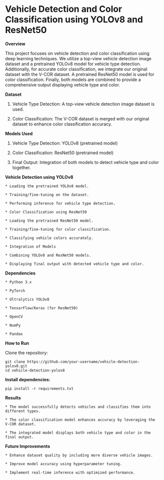 <h1>Vehicle Detection and Color Classification using YOLOv8 and ResNet50</h1>
<b>Overview</b>

This project focuses on vehicle detection and color classification using deep learning techniques. We utilize a top-view vehicle detection image dataset and a pretrained YOLOv8 model for vehicle type detection. Additionally, for accurate color classification, we integrate our original dataset with the V-COR dataset. A pretrained ResNet50 model is used for color classification. Finally, both models are combined to provide a comprehensive output displaying vehicle type and color.

<b>Dataset</b>

1. Vehicle Type Detection: A top-view vehicle detection image dataset is used. 

2. Color Classification: The V-COR dataset is merged with our original dataset to enhance color classification accuracy.

<b>Models Used</b>

1. Vehicle Type Detection: YOLOv8 (pretrained model)

2. Color Classification: ResNet50 (pretrained model)

3. Final Output: Integration of both models to detect vehicle type and color together.

<b>Vehicle Detection using YOLOv8</b>

    * Loading the pretrained YOLOv8 model.
  
    * Training/fine-tuning on the dataset.
  
    * Performing inference for vehicle type detection.
  
    * Color Classification using ResNet50
  
    * Loading the pretrained ResNet50 model.
  
    * Training/fine-tuning for color classification.
  
    * Classifying vehicle colors accurately.
  
    * Integration of Models
  
    * Combining YOLOv8 and ResNet50 models.
  
    * Displaying final output with detected vehicle type and color.

<b>Dependencies</b>

    * Python 3.x
  
    * PyTorch
  
    * Ultralytics YOLOv8
  
    * TensorFlow/Keras (for ResNet50)
  
    * OpenCV
  
    * NumPy
  
    * Pandas

<b>How to Run</b>

Clone the repository:

    git clone https://github.com/your-username/vehicle-detection-yolov8.git
    cd vehicle-detection-yolov8

<b>Install dependencies:</b>

    pip install -r requirements.txt

<b>Results</b>

    * The model successfully detects vehicles and classifies them into different types.
    
    * The color classification model enhances accuracy by leveraging the V-COR dataset.
    
    * The integrated model displays both vehicle type and color in the final output.

<b>Future Improvements</b>

    * Enhance dataset quality by including more diverse vehicle images.
    
    * Improve model accuracy using hyperparameter tuning.
    
    * Implement real-time inference with optimized performance.
